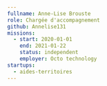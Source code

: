 ```yaml
---
fullname: Anne-Lise Brouste
role: Chargée d'accompagnement
github: Annelise131
missions:
  - start: 2020-01-01
    end: 2021-01-22
    status: independent
    employer: Octo technology
startups:
  - aides-territoires
---
```

